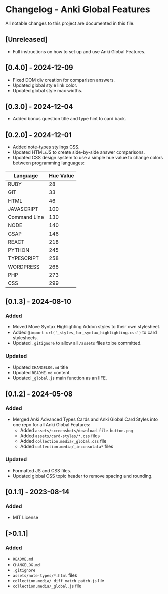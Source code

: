 # Changelog - Anki Global Features

All notable changes to this project are documented in this file.

## [Unreleased]

- Full instructions on how to set up and use Anki Global Features.

## [0.4.0] - 2024-12-09

- Fixed DOM div creation for comparison answers.
- Updated global style link color.
- Updated global style max widths.

## [0.3.0] - 2024-12-04

- Added bonus question title and type hint to card back.

## [0.2.0] - 2024-12-01

- Added note-types stylings CSS.
- Updated HTML/JS to create side-by-side answer comparisons.
- Updated CSS design system to use a simple hue value to change colors between programming languages:

| Language     | Hue Value |
| ------------ | --------- |
| RUBY         | 28        |
| GIT          | 33        |
| HTML         | 46        |
| JAVASCRIPT   | 100       |
| Command Line | 130       |
| NODE         | 140       |
| GSAP         | 146       |
| REACT        | 218       |
| PYTHON       | 245       |
| TYPESCRIPT   | 258       |
| WORDPRESS    | 268       |
| PHP          | 273       |
| CSS          | 299       |

## [0.1.3] - 2024-08-10

### Added

- Moved Move Syntax Highlighting Addon styles to their own stylesheet.
- Added `@import url('_styles_for_syntax_highlighting.css')` to card stylesheets.
- Updated `.gitignore` to allow all `/assets` files to be committed.

### Updated

- Updated `CHANGELOG.md` title
- Updated `README.md` content.
- Updated `_global.js` main function as an IIFE.

## [0.1.2] - 2024-05-08

### Added

- Merged Anki Advanced Types Cards and Anki Global Card Styles into one repo for all Anki Global Features:
  - Added `assets/screenshots/download-file-button.png`
  - Added `assets/card-styles/*.css` files
  - Added `collection.media/_global.css` file
  - Added `collection.media/_inconsolata*` files

### Updated

- Formatted JS and CSS files.
- Updated global CSS topic header to remove spacing and rounding.

## [0.1.1] - 2023-08-14

### Added

- MIT License

## [>0.1.1]

### Added

- `README.md`
- `CHANGELOG.md`
- `.gitignore`
- `assets/note-types/*.html` files
- `collection.media/_diff_match_patch.js` file
- `collection.media/_global.js` file
